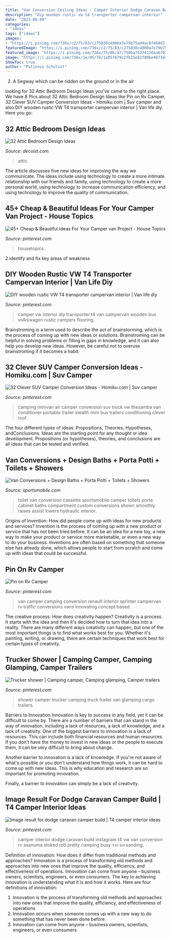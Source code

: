 ```yaml
---
title: "Van Conversion Ceiling Ideas : Camper Interior Dodge Caravan Build Instagram T4 Vw Van Conversion Rv Asanuma Stoked Rob Pretty Camping Busy จาก นท Sanding"
description: "Diy wooden rustic vw t4 transporter campervan interior"
date: "2023-08-09"
categories:
- "ideas"
tags: ["ideas"]
images:
- "https://i.pinimg.com/736x/c2/75/83/c275838c4900a7e79b75ad4ac07468d3--t-camper-campers.jpg"
featuredImage: "https://i.pinimg.com/736x/c2/75/83/c275838c4900a7e79b75ad4ac07468d3--t-camper-campers.jpg"
featured_image: "https://i.pinimg.com/736x/75/0b/a7/750ba75274126ea6702180dbd1f272e3.jpg"
image: "https://i.pinimg.com/736x/1e/05/76/1e057679c2fb15e81f80be4873d489e7.jpg"
ShowToc: true
author: "Patience Schulist"
---
```



2. A Segway which can be ridden on the ground or in the air

	

		
looking for 32 Attic Bedroom Design Ideas you've came to the right place. We have 8 Pics about 32 Attic Bedroom Design Ideas like Pin on Rv Camper, 32 Clever SUV Camper Conversion Ideas - Homiku.com | Suv camper and also DIY wooden rustic VW T4 transporter campervan interior | Van life diy. Here you go:
		
    
## 32 Attic Bedroom Design Ideas

<img loading=lazy src="https://cdn.decoist.com/wp-content/uploads/2012/03/bedroom-in-the-attic.jpg" onerror="this.onerror=null;this.src='https://tse4.mm.bing.net/th?id=OIP.6D2-beWVBrhcu2KVtGxJYQHaJ4&amp;pid=15.1';" alt="32 Attic Bedroom Design Ideas">

_Source: decoist.com_

>attic. 

	

The article discusses five new ideas for improving the way we communicate. The ideas include using technology to create a more intimate relationship with our friends and family, using technology to create a more personal world, using technology to increase communication efficiency, and using technology to improve the quality of communication.

    
## 45+ Cheap &amp; Beautiful Ideas For Your Camper Van Project - House Topics

<img loading=lazy src="https://i.pinimg.com/736x/75/0b/a7/750ba75274126ea6702180dbd1f272e3.jpg" onerror="this.onerror=null;this.src='https://tse4.mm.bing.net/th?id=OIP.FcZjDadwz8M8zn-nacMI8AHaLG&amp;pid=15.1';" alt="45+ Cheap &amp; Beautiful Ideas For Your Camper van Project - House Topics">

_Source: pinterest.com_

>housetopics. 

	

2.identify and fix key areas of weakness 

    
## DIY Wooden Rustic VW T4 Transporter Campervan Interior | Van Life Diy

<img loading=lazy src="https://i.pinimg.com/736x/c2/75/83/c275838c4900a7e79b75ad4ac07468d3--t-camper-campers.jpg" onerror="this.onerror=null;this.src='https://tse1.mm.bing.net/th?id=OIP.F3hDMMy8FyQmYHghIthrFAHaNK&amp;pid=15.1';" alt="DIY wooden rustic VW T4 transporter campervan interior | Van life diy">

_Source: pinterest.com_

>camper vw interior diy transporter t4 van campervan wooden bus volkswagen rustic campers flooring. 

	

Brainstroming is a term used to describe the act of brainstorming, which is the process of coming up with new ideas or solutions. Brainstroming can be helpful in solving problems or filling in gaps in knowledge, and it can also help you develop new ideas. However, be careful not to overuse brainstroming if it becomes a habit.

    
## 32 Clever SUV Camper Conversion Ideas - Homiku.com | Suv Camper

<img loading=lazy src="https://i.pinimg.com/736x/1e/05/76/1e057679c2fb15e81f80be4873d489e7.jpg" onerror="this.onerror=null;this.src='https://tse2.mm.bing.net/th?id=OIP.n0jgysah7ozsSyK7rClI0gHaJ3&amp;pid=15.1';" alt="32 Clever SUV Camper Conversion Ideas - Homiku.com | Suv camper">

_Source: pinterest.com_

>camping minivan air camper conversion suv truck vw thesamba van conditioner portable trailer stealth mini bus trailers conditioning clever roof. 

	

The four different types of ideas: Propositions, Theories, Hypotheses, andConclusions.
Ideas are the starting point for any thought or idea development. Propositions (or hypotheses), theories, and conclusions are all ideas that can be tested and verified.

    
## Van Conversions + Design Baths + Porta Potti + Toilets + Showers

<img loading=lazy src="https://sportsmobile.com/wp-content/uploads/2018/09/sportsmobile-medium-compartment-low-02C.jpg" onerror="this.onerror=null;this.src='https://tse2.mm.bing.net/th?id=OIP.nL5sn4_QdVOYGQFUIwJZHQHaJ4&amp;pid=15.1';" alt="Van Conversions + Design Baths + Porta Potti + Toilets + Showers">

_Source: sportsmobile.com_

>toilet van conversion cassette sportsmobile camper toilets porta cabinet baths compartment custom conversions shown smoothly raises assist lowers hydraulic interior. 

	

Origins of Invention: How did people come up with ideas for new products and services?
Invention is the process of coming up with a new product or service that has not been tried before. It can be an idea for a new toy, a new way to make your product or service more marketable, or even a new way to do your business. Inventions are often based on something that someone else has already done, which allows people to start from scratch and come up with ideas that could be successful.

    
## Pin On Rv Camper

<img loading=lazy src="https://i.pinimg.com/736x/d3/21/01/d321011643ea193ad396f7559a465a42.jpg" onerror="this.onerror=null;this.src='https://tse4.mm.bing.net/th?id=OIP.pHBY-0HtSDtWCuhN8JgncQHaJ3&amp;pid=15.1';" alt="Pin on Rv Camper">

_Source: pinterest.com_

>van camper camping conversion renault interior sprinter campervan rv traffic conversions vans innovating concept based. 

	

The creative process: How does creativity happen?
Creativity is a process. It starts with the idea and then it's decided how to turn that idea into a reality. There are many different ways creativity can happen, but one of the most important things is to find what works best for you. Whether it's painting, writing, or drawing, there are certain techniques that work best for certain types of creativity.

    
## Trucker Shower | Camping Camper, Camping Glamping, Camper Trailers

<img loading=lazy src="https://i.pinimg.com/736x/c7/2d/ea/c72deafbd0fc39a436f4752618e598c5--camping-outdoors-road-trip.jpg" onerror="this.onerror=null;this.src='https://tse2.mm.bing.net/th?id=OIP.QGfPqk9qx7UEwzJ9c_NjSwAAAA&amp;pid=15.1';" alt="Trucker shower | Camping camper, Camping glamping, Camper trailers">

_Source: pinterest.com_

>shower camper trucker camping truck trailer van glamping cargo trailers. 

	

Barriers to Innovation
Innovation is key to success in any field, yet it can be difficult to come by. There are a number of barriers that can stand in the way of innovation, including a lack of resources, a lack of knowledge, and a lack of creativity.
One of the biggest barriers to innovation is a lack of resources. This can include both financial resources and human resources. If you don't have the money to invest in new ideas or the people to execute them, it can be very difficult to bring about change.

Another barrier to innovation is a lack of knowledge. If you're not aware of what's possible or you don't understand how things work, it can be hard to come up with new ideas. This is why education and research are so important for promoting innovation.

Finally, a barrier to innovation can simply be a lack of creativity.

    
## Image Result For Dodge Caravan Camper Build | T4 Camper Interior Ideas

<img loading=lazy src="https://i.pinimg.com/736x/4a/ca/f0/4acaf051dbe84ee312916712083667af.jpg" onerror="this.onerror=null;this.src='https://tse3.mm.bing.net/th?id=OIP.dMQonUm-iEmKc9P5mSbrvwHaHa&amp;pid=15.1';" alt="Image result for dodge caravan camper build | T4 camper interior ideas">

_Source: pinterest.com_

>camper interior dodge caravan build instagram t4 vw van conversion rv asanuma stoked rob pretty camping busy จาก นท sanding. 

	

Definition of innovation: How does it differ from traditional methods and approaches?
Innovation is a process of transforming old methods and approaches into new ones that improve the quality, efficiency, and effectiveness of operations. Innovation can come from anyone – business owners, scientists, engineers, or even consumers. The key to achieving innovation is understanding what it is and how it works. Here are four definitions of innovation: 
1. Innovation is the process of transforming old methods and approaches into new ones that improve the quality, efficiency, and effectiveness of operations 
2. Innovation occurs when someone comes up with a new way to do something that has never been done before 
3. Innovation can come from anyone – business owners, scientists, engineers, or even consumers 

